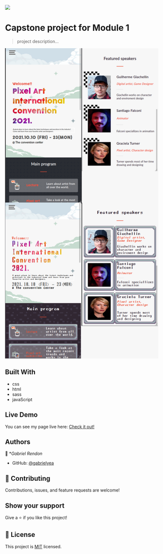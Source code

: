 ![](https://img.shields.io/badge/Microverse-blueviolet)

# Capstone project for Module 1

> project description...

![screenshot](./assets/mobile-screens.png)


## Built With
- css
- html
- sass
- javaScript

## Live Demo
You can see my page live here: 
[Check it out!](https://gabrielyea.github.io/module1-capstone/)


<!--## Getting Started

**This is an example of how you may give instructions on setting up your project locally.**
**Modify this file to match your project, remove sections that don't apply. For example: delete the testing section if the currect project doesn't require testing.**


To get a local copy up and running follow these simple example steps.

### Prerequisites

### Setup

### Install

### Usage

### Run tests

### Deployment-->


## Authors

👤 **Gabriel Rendon*

- GitHub: [@gabrielyea](https://github.com/gabrielyea)


## 🤝 Contributing

Contributions, issues, and feature requests are welcome!

<!--Feel free to check the [issues page](../../issues/).-->

## Show your support

Give a ⭐️ if you like this project!

<!--## Acknowledgments-->


## 📝 License

This project is [MIT](./MIT.md) licensed.
